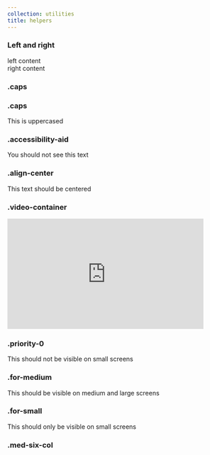 ```yaml
---
collection: utilities
title: helpers
---
```


<h3>Left and right</h3>
<div class="row" id="helpers">
    <div class="twelve-col">
        <div class="left">left content</div>
        <div class="right">right content</div>
    </div>
</div>

<h3>.caps</h3>
<div class="row" id="caps">
    <div class="twelve-col">
        <h3>.caps</h3>
        <p class="caps">This is uppercased</p>
    </div>
</div>

<h3>.accessibility-aid</h3>
<div class="row" id="accessibility-aid">
    <p class="accessibility-aid">You should not see this text</p>
</div>

<h3>.align-center</h3>
<div class="row" id="align-center">
    <p class="align-center">This text should be centered</p>
</div>

<h3>.video-container</h3>
<div class="row" id="video-container">
    <div class="twelve-col">
        <div class="video-container">
            <iframe width="442" height="249" src="http://www.youtube.com/embed/6pSslGRi-ew?rel=0&amp;wmode=opaque&amp;modestbranding=0" frameborder="0" allowfullscreen=""></iframe>
        </div>
    </div>
</div>

<h3>.priority-0</h3>
<div class="row" id="priority-0">
    <div class="twelve-col">
        <div class="priority-0">This should not be visible on small screens</div>
    </div>
</div>

<div class="row" id="for-medium">
    <h3>.for-medium</h3>
    <div class="twelve-col">
        <div class="for-medium">This should be visible on medium and large screens</div>
    </div>
</div>

<h3>.for-small</h3>
<div class="row" id="for-small">
    <div class="twelve-col">
        <div class="for-small">This should only be visible on small screens</div>
    </div>
</div>

<h3>.med-six-col</h3>
<div class="row no-border" id="med-six-col">
    <div class="med-six-col">
        <div class="three-col">
            <img src="https://placeholdit.imgix.net/~text?txtsize=33&amp;txt=350%C3%97150&amp;w=350&amp;h=150" alt="">
        </div>
        <div class="three-col">
            <img src="https://placeholdit.imgix.net/~text?txtsize=33&amp;txt=350%C3%97150&amp;w=350&amp;h=150" alt="">
        </div>
        <div class="three-col">
            <img src="https://placeholdit.imgix.net/~text?txtsize=33&amp;txt=350%C3%97150&amp;w=350&amp;h=150" alt="">
        </div>
        <div class="three-col last-col">
            <img src="https://placeholdit.imgix.net/~text?txtsize=33&amp;txt=350%C3%97150&amp;w=350&amp;h=150" alt="">
        </div>
    </div>
</div>
